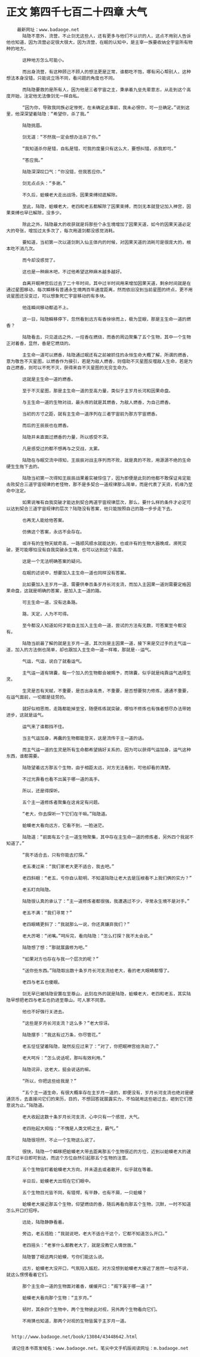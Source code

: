 # 正文 第四千七百二十四章 大气
        最新网址：www.badaoge.net
          陆隐不意外，流营，不止剑无这些人，还有更多与他们不认识的人，这点不用别人告诉他也知道，因为流营必定很大很大，因为流营，在眠的认知中，是主宰一族要收纳全宇宙所有物种的地方。
      
          这种地方怎么可能小。
      
          而出身流营，有这种顾己不顾人的想法更是正常，谁都吃不饱，哪有闲心帮别人，这种想法本身没错，只能说立场不同，看问题的角度也不同。
      
          而陆隐要救的是所有人，因为他是三者宇宙之主，秉承着九垒先辈意志，从走到这个高度开始，注定他无法像剑无一样自私。
      
          “因为你，导致我同族必定惨死，在未确定此事前，我未必恨你，可一旦确定。”说到这里，他深深望着陆隐：“希望你，杀了我。”
      
          陆隐挑眉。
      
          剑无道：“不然我一定会想办法杀了你。”
      
          “我知道杀你是错，自私是错，可我的度量只有这么大，要想纠错，杀我即可。”
      
          “答应我。”
      
          陆隐深深叹口气：“你没错，但我答应你。”
      
          剑无点点头：“多谢。”
      
          不久后，蛤蟆老大走出战场，因果束缚彻底解除。
      
          至此，陆隐，蛤蟆老大，老四和老五都解除了因果束缚，而剑无本就登记加入神宫，因果束缚也早已解除，没多少。
      
          除此之外，陆隐最大的收获就是将那些个永生境增加了因果天道，如今的因果天道必定大的夸张，增加过太多次了，每次用道剑都没感觉消耗。
      
          要知道，当初第一次以道剑刺入仙主体内的时候，对因果天道的消耗可是很庞大的，根本吃不消几次。
      
          而今却没感觉了。
      
          这也是一种麻木吧，不过他希望这种麻木越多越好。
      
          自离开眠神宫后过去了二十年时间，其中过半时间用来增加因果天道，剩余时间就是在通过星图移动，每次瞬移有普通永生境两百年速度距离，然而依旧没到当前星图的终点，更不用说星图还没变过，可以想象死亡宇宙移动的有多块。
      
          他连瞬间移动都追不上。
      
          这一日，陆隐瞬移停下，忽然看到远方有香徐徐而上，极为显眼，那是主生命一道的燃香？
      
          陆隐看去，只见遥远之外，一炷香在燃烧，而香的周边聚集了五个生物，其中一个生物正对着香，显然，香是它燃烧的。
      
          主生命一道可以燃香，陆隐通过眠还有之前被抓住的永恒生命大概了解，所谓的燃香，意为敬告不灭星图，以燃香作为接引，若是为敌人燃香，则借助不灭星图反噬敌人生命，若是为自己燃香，则可以不死不灭，获得来自不灭星图的无穷生命力。
      
          这就是主生命一道的燃香。
      
          至于不灭星图，那是主生命一道的至高力量，类似于主岁月长河和因果命盘。
      
          与主生命一道的生物对战，最头疼的就是其燃香，为敌人燃香，为自己燃香。
      
          当初的方寸之距，就有主生命一道序列在三者宇宙前为那方宇宙燃香。
      
          而后的王辰辰也在燃香。
      
          陆隐并未直面过燃香的力量，所以感受不深。
      
          凡是感受过的都不想再与之交战，太累。
      
          陆隐在与眠交流中得知，王辰辰对战主序列而不败，就是真的不败，用源源不绝的生命硬生生拖下去的。
      
          陆隐当初第一次得知王辰辰战果着实被惊住了，因为即便是此刻的他都不敢保证肯定能击败契合三道宇宙规律的老怪物，那不是多契合一道规律那么简单，而是代表了天资，机缘乃至命中注定。
      
          如果说唯有自我突破才能达到契合两道宇宙规律层次，那么，要什么样的条件才必定可以达到契合三道宇宙规律的层次？陆隐没有答案，他只能按照自己的路一步步走下去。
      
          也再无人能给他答案。
      
          仿佛这个答案，永远不会存在。
      
          或许有的生物天赋奇高，一路顺风顺水就能达到，也或许有的生物大器晚成，濒死突破，更可能哪怕没有自我突破永生境，也可以达到这个高度。
      
          这是一个无法明确答案的疑问。
      
          在眠的述说中，想要加入主生命一道也同样没有答案。
      
          比如要加入主岁月一道，需要供奉百条岁月长河支流，而加入主因果一道则需要定格因果命盘，这就是明确的答案，是加入主一道的路。
      
          可主生命一道，没有这条路。
      
          路，天定，人为不可得。
      
          至今都没人知道如何才能自主加入主生命一道，尝试的方法有无数，可答案至今都没有。
      
          陆隐当前最了解的就是主岁月一道，其次则是主因果一道，接下来是交过手的主气运一道，加入的方法倒也简单，却也跟加入主生命一道一样难，那就是--运气。
      
          气运，气运，说白了就看运气。
      
          主气运一道有锦囊，每一个加入的生物都会被赐予，而锦囊，似乎就是纯靠运气选择生灵。
      
          生灵是否有天赋，不重要，是否出身高贵，不重要，是否想要努力修炼，通通不重要，在运气面前，一切都是徒劳的。
      
          就好似相思雨，走路都能掉至宝，随便练练就突破，哪怕不修炼也有强者想尽办法带她进步，这就是运气。
      
          运气来了谁都挡不住。
      
          当主气运加身，再蠢的生物都能登天，这是流传于主一道的话。
      
          而主气运一道的生灵是所有生命都希望搞好关系的，因为可以获得气运加身，运气这种东西，谁都需要。
      
          陆隐望着远方那五个生物，由于相距太远，对方无法看到，可他却看的清楚。
      
          不过光靠看也看不出属于哪一道的高手。
      
          所以，还是得探听。
      
          五个主一道修炼者聚集在这肯定有问题。
      
          “老大，你去探听一下它们在干嘛。”陆隐道。
      
          蛤蟆老大看向远方，它看不到，一脸迷茫。
      
          陆隐道：“前面有五个主一道生物聚集，其中存在主生命一道的修炼者，另外四个我就不知道了。”
      
          “我不适合去，只有你能去打探。”
      
          老五凑过来：“我们家老大更不适合，我去吧。”
      
          老四斜眼：“老五，亏你自认聪明，不知道陆隐让老大去是压根看不上我们俩的实力？”
      
          老五盯向陆隐。
      
          陆隐很认真的承认了：“主一道修炼者都很强，我遭遇过不少，寻常永生境不是对手。”
      
          老五不满：“我们寻常？”
      
          老四眼睛更斜了：“我就那么一说，你还真嫌弃我们？”
      
          老大厉喝：“闭嘴。”呵斥完，看向陆隐：“怎么打探？我不太会说。”
      
          陆隐想了想：“那就展露修为吧。”
      
          “如果对方也存在与我一个层次的呢？”
      
          “送你些东西。”陆隐取出数十条岁月长河支流给老大，看的老大眼睛都懵了。
      
          老四与老五也傻眼。
      
          剑无早已被陆隐安置在至尊山，此刻在外的就是陆隐，蛤蟆老大，老四和老五，其实陆隐早想把老四与老五也扔进至尊山，可人家不同意。
      
          他也不好强行关进去。
      
          “这些是岁月长河支流？这么多？”老大惊讶。
      
          陆隐摆手：“我这有过万条，你尽管花。”
      
          老五怔怔望着陆隐，陡然反应过来了：“对了，你把眠神宫给洗劫了。”
      
          老大呵斥：“怎么说话呢，那叫有效利用。”
      
          陆隐诧异，这老大，挺会说话的嘛。
      
          “所以，你把这些给我是？”
      
          “五个主一道生命，有很大概率存在主岁月一道的，即便没有，岁月长河支流也绝对是硬通货币，去直接问它们的来历，目的，不想回答就展露实力，不怕就用这些砸过去，砸到它们愿意说为止。”陆隐道。
      
          老大收起这数十条岁月长河支流，心中只有一个感觉，大气。
      
          老四抬起大拇指：“不愧是人类文明之主，霸气。”
      
          陆隐很坦然，不止一个生物这么说了。
      
          很快，陆隐一个瞬移把蛤蟆老大带去距离那五个生物很近的方位，近到以蛤蟆老大的速度不过半日即可到达，而这个方位自然引起那五个生物的注意。
      
          五个生物皆盯着蛤蟆老大方向，并未退去或者散开，似乎就在等着。
      
          半日后，蛤蟆老大出现在它们眼中。
      
          五个生物目光皆不同，有错愕，有平静，也有不屑，一只蛤蟆？
      
          蛤蟆老大接近那五个生物，仰望燃烧的香，随后再看向那五个生物，沉默，一时不知道怎么开口打招呼。
      
          远处，陆隐静静看着。
      
          旁边，老五捂脸：“我就说吧，老大不适合干这个，它都不知道怎么开口。”
      
          老四摇头：“老爹什么都教老大了，就是没教它人情世故。”
      
          陆隐瞥了眼这两只蛤蟆，亏你们能这么说。
      
          远方，蛤蟆老大没开口，气氛陷入尴尬，对方没想到蛤蟆老大接近了居然一句话不说，就这么愣愣看着它们。
      
          那个主生命一道的生物面对着香，缓缓开口：“阁下属于哪一道？”
      
          蛤蟆老大看向那个生物：“主岁月。”
      
          顿时，其余四个生物中，两个生物彼此对视，另外两个生物看向它们。
      
          不用猜也知道，那两个对视的生物皆属于主岁月一道。
      
      
      http://www.badaoge.net/book/13084/43448642.html
      
      请记住本书首发域名：www.badaoge.net。笔尖中文手机版阅读网址：m.badaoge.net